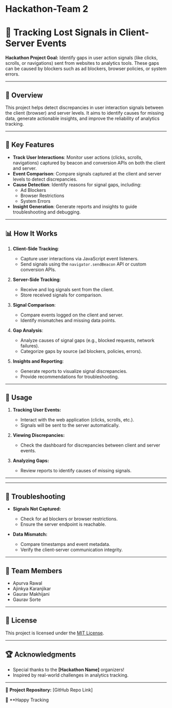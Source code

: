 # Hackathon-Team 2

# 📡 Tracking Lost Signals in Client-Server Events

**Hackathon Project Goal:** Identify gaps in user action signals (like clicks, scrolls, or navigations) sent from websites to analytics tools. These gaps can be caused by blockers such as ad blockers, browser policies, or system errors.

---

## 🚀 Overview

This project helps detect discrepancies in user interaction signals between the client (browser) and server levels. It aims to identify causes for missing data, generate actionable insights, and improve the reliability of analytics tracking.

---

## 🎯 Key Features

- **Track User Interactions**: Monitor user actions (clicks, scrolls, navigations) captured by beacon and conversion APIs on both the client and server.
- **Event Comparison**: Compare signals captured at the client and server levels to detect discrepancies.
- **Cause Detection**: Identify reasons for signal gaps, including:
  - Ad Blockers
  - Browser Restrictions
  - System Errors
- **Insight Generation**: Generate reports and insights to guide troubleshooting and debugging.

---

## 📊 How It Works

1. **Client-Side Tracking**:
   - Capture user interactions via JavaScript event listeners.
   - Send signals using the `navigator.sendBeacon` API or custom conversion APIs.

2. **Server-Side Tracking**:
   - Receive and log signals sent from the client.
   - Store received signals for comparison.

3. **Signal Comparison**:
   - Compare events logged on the client and server.
   - Identify mismatches and missing data points.

4. **Gap Analysis**:
   - Analyze causes of signal gaps (e.g., blocked requests, network failures).
   - Categorize gaps by source (ad blockers, policies, errors).

5. **Insights and Reporting**:
   - Generate reports to visualize signal discrepancies.
   - Provide recommendations for troubleshooting.

---


## 📄 Usage

1. **Tracking User Events:**
   - Interact with the web application (clicks, scrolls, etc.).
   - Signals will be sent to the server automatically.

2. **Viewing Discrepancies:**
   - Check the dashboard for discrepancies between client and server events.

3. **Analyzing Gaps:**
   - Review reports to identify causes of missing signals.

---

---
## 🐞 Troubleshooting

- **Signals Not Captured:**
  - Check for ad blockers or browser restrictions.
  - Ensure the server endpoint is reachable.

- **Data Mismatch:**
  - Compare timestamps and event metadata.
  - Verify the client-server communication integrity.

---

## 👥 Team Members

- Apurva Rawal
- Ajinkya Karanjikar
- Gaurav Makhijani
- Gaurav Sorte 

---

## 📜 License

This project is licensed under the [MIT License](LICENSE).

---

## 🏆 Acknowledgments

- Special thanks to the **[Hackathon Name]** organizers!
- Inspired by real-world challenges in analytics tracking.

---

🔗 **Project Repository:** [GitHub Repo Link]

🌟 **Happy Tracking
